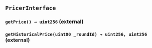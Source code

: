 ## `PricerInterface`






### `getPrice() → uint256` (external)





### `getHistoricalPrice(uint80 _roundId) → uint256, uint256` (external)








